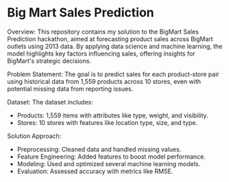 # Big Mart Sales Prediction

Overview: This repository contains my solution to the BigMart Sales Prediction hackathon, aimed at forecasting product sales across BigMart outlets using 2013 data. By applying data science and machine learning, the model highlights key factors influencing sales, offering insights for BigMart's strategic decisions.

Problem Statement: The goal is to predict sales for each product-store pair using historical data from 1,559 products across 10 stores, even with potential missing data from reporting issues.

Dataset: The dataset includes:
- Products: 1,559 items with attributes like type, weight, and visibility.
- Stores: 10 stores with features like location type, size, and type.

Solution Approach:
- Preprocessing: Cleaned data and handled missing values.
- Feature Engineering: Added features to boost model performance.
- Modeling: Used and optimized several machine learning models.
- Evaluation: Assessed accuracy with metrics like RMSE.
